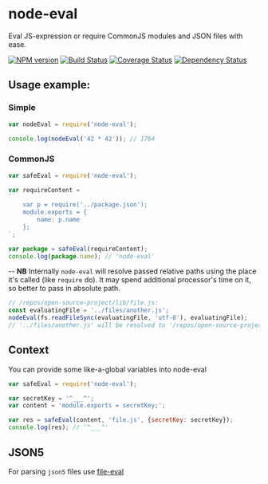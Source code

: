# node-eval

Eval JS-expression or require CommonJS modules and JSON files with ease.

[![NPM version](http://img.shields.io/npm/v/node-eval.svg?style=flat)](http://www.npmjs.org/package/node-eval)
[![Build Status](http://img.shields.io/travis/node-eval/node-eval/master.svg?style=flat&label=tests)](https://travis-ci.org/node-eval/node-eval)
[![Coverage Status](https://img.shields.io/coveralls/node-eval/node-eval.svg?branch=master&style=flat)](https://coveralls.io/r/node-eval/node-eval)
[![Dependency Status](http://img.shields.io/david/node-eval/node-eval.svg?style=flat)](https://david-dm.org/node-eval/node-eval)


## Usage example:

### Simple

```js
var nodeEval = require('node-eval');

console.log(nodeEval('42 * 42')); // 1764
```

### CommonJS
```js
var safeEval = require('node-eval');

var requireContent =
`
    var p = require('../package.json');
    module.exports = {
        name: p.name
    };
`;

var package = safeEval(requireContent);
console.log(package.name); // 'node-eval'
```

--
**NB** Internally `node-eval` will resolve passed relative paths using the place
it's called (like `require` do).
It may spend additional processor's time on it, so better to pass in absolute path.

```js
// /repos/open-source-project/lib/file.js:
const evaluatingFile = '../files/another.js';
nodeEval(fs.readFileSync(evaluatingFile, 'utf-8'), evaluatingFile);
// '../files/another.js' will be resolved to '/repos/open-source-project/files/another.js'
```

## Context
You can provide some like-a-global variables into node-eval

```js
var safeEval = require('node-eval');

var secretKey = '^___^';
var content = 'module.exports = secretKey;';

var res = safeEval(content, 'file.js', {secretKey: secretKey});
console.log(res); // '^___^'
```

## JSON5
For parsing `json5` files use [file-eval](https://github.com/node-eval/file-eval#json5)

